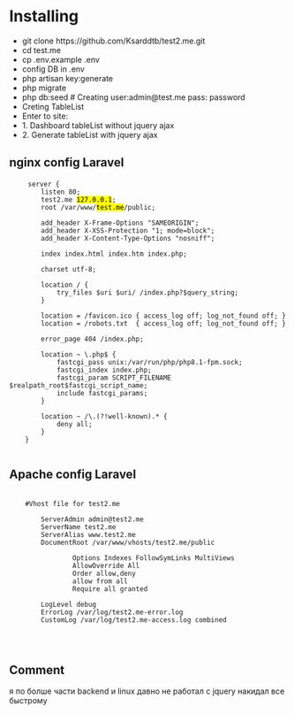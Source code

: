 
# Installing
<p>
    <ul>
    <li>git clone https://github.com/Ksarddtb/test2.me.git</li>
    <li>cd test.me</li>
    <li>cp .env.example .env</li>
    <li>config DB in  .env</li>
    <li>php artisan key:generate</li>
    <li>php migrate</li>
    <li>php db:seed     # Creating user:admin@test.me   pass: password</li>
    <li>Creting TableList</li>
    <li>Enter to site:</li>
    <li>1. Dashboard tableList without jquery ajax</li>
    <li>2. Generate tableList with jquery ajax</li>
    </ul>
</p>


## nginx config Laravel
<pre>
    <code>server {
        listen 80;
        test2.me <mark>127.0.0.1</mark>;
        root /var/www/<mark>test.me</mark>/public;

        add_header X-Frame-Options "SAMEORIGIN";
        add_header X-XSS-Protection "1; mode=block";
        add_header X-Content-Type-Options "nosniff";

        index index.html index.htm index.php;

        charset utf-8;

        location / {
            try_files $uri $uri/ /index.php?$query_string;
        }

        location = /favicon.ico { access_log off; log_not_found off; }
        location = /robots.txt  { access_log off; log_not_found off; }

        error_page 404 /index.php;

        location ~ \.php$ {
            fastcgi_pass unix:/var/run/php/php8.1-fpm.sock;
            fastcgi_index index.php;
            fastcgi_param SCRIPT_FILENAME $realpath_root$fastcgi_script_name;
            include fastcgi_params;
        }

        location ~ /\.(?!well-known).* {
            deny all;
        }
    }
    </code>
</pre>
## Apache config Laravel
<pre>
    <code>
    #Vhost file for test2.me
    <VirtualHost *:80>
        ServerAdmin admin@test2.me
        ServerName test2.me
        ServerAlias www.test2.me
        DocumentRoot /var/www/vhosts/test2.me/public
          <Directory /var/www/vhosts/test2.me/>
                Options Indexes FollowSymLinks MultiViews
                AllowOverride All
                Order allow,deny
                allow from all
                Require all granted
          </Directory> 
        LogLevel debug
        ErrorLog /var/log/test2.me-error.log
        CustomLog /var/log/test2.me-access.log combined
    </VirtualHost>

    </code>
</pre>


## Comment
я по болше части backend и linux
давно не работал с jquery накидал все быстрому
